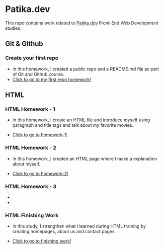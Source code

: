 # Patika.dev

This repo contains work related to [Patika.dev](https://app.patika.dev/) Front-End Web Development studies.

## Git & Github

### Create your first repo

- In this homework, I created a public repo and a README.md file as part of Git and Github course.
- [Click to go to my first repo homework!](https://github.com/yarenkarakus/patika.dev/tree/main/kodluyoruz-ilk-repo)

## HTML

### HTML Homework - 1

- In this homework, I create an HTML file and introduce myself using paragraph and title tags and talk about my favorite movies.

- [Click to go to homework-1!](https://github.com/yarenkarakus/patika.dev/tree/master/html/homework-1)

### HTML Homework - 2

- In this homework ,I created an HTML page where I make a explanation about myself.

- [Click to go to homework-2!](https://github.com/yarenkarakus/patika.dev/tree/master/html/homework-2)

### HTML Homework - 3

-

-

### HTML Finishing Work

- In this study, I strengthen what I learned during HTML training by creating homepages, about us and contact pages.

- [Click to go to finishing work!](https://github.com/yarenkarakus/patika.dev/tree/master/html/finishing%20work)
